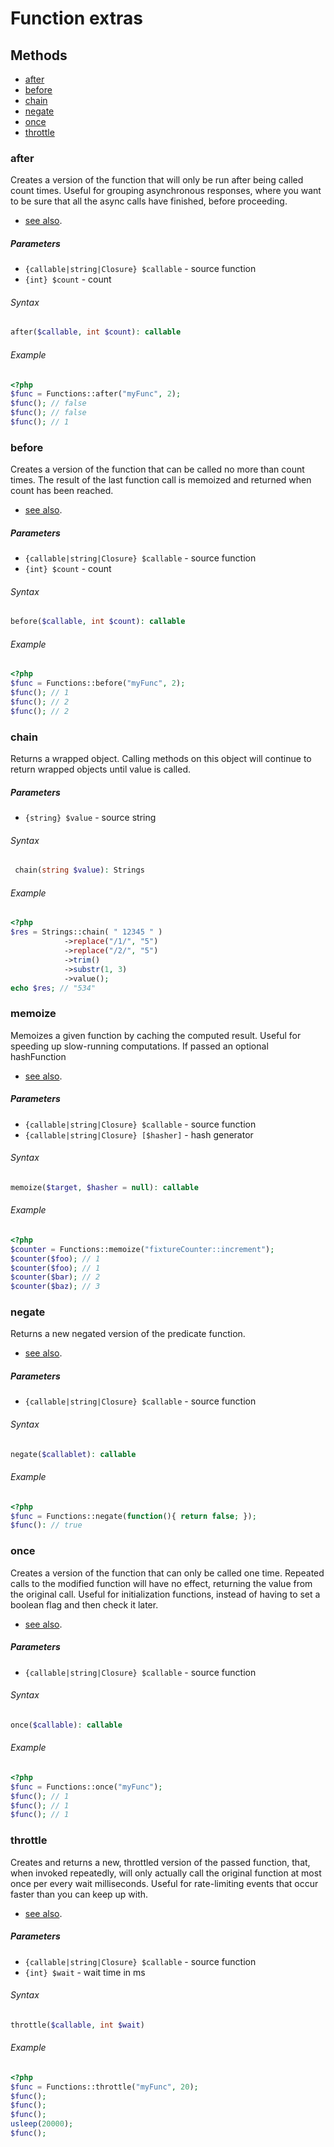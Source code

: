 # Function extras

## Methods

- [after](#before)
- [before](#before)
- [chain](#chain)
- [negate](#negate)
- [once](#once)
- [throttle](#throttle)


### after
Creates a version of the function that will only be run after being called count times. Useful for grouping
asynchronous responses, where you want to be sure that all the async calls have finished, before proceeding.
- [see also](http://underscorejs.org/#after).


##### Parameters
- `{callable|string|Closure} $callable` - source function
- `{int} $count` - count

###### Syntax
```php
after($callable, int $count): callable
```

###### Example
```php
<?php
$func = Functions::after("myFunc", 2);
$func(); // false
$func(); // false
$func(); // 1
```

### before
Creates a version of the function that can be called no more than count times.
The result of the last function call is memoized and returned when count has been reached.
- [see also](http://underscorejs.org/#before).


##### Parameters
- `{callable|string|Closure} $callable` - source function
- `{int} $count` - count

###### Syntax
```php
before($callable, int $count): callable
```

###### Example
```php
<?php
$func = Functions::before("myFunc", 2);
$func(); // 1
$func(); // 2
$func(); // 2
```






### chain
Returns a wrapped object. Calling methods on this object will continue to return wrapped objects until value is called.

##### Parameters
- `{string} $value` - source string

###### Syntax
```php
 chain(string $value): Strings
```

###### Example
```php
<?php
$res = Strings::chain( " 12345 " )
            ->replace("/1/", "5")
            ->replace("/2/", "5")
            ->trim()
            ->substr(1, 3)
            ->value();
echo $res; // "534"
```






### memoize
Memoizes a given function by caching the computed result. Useful for speeding up slow-running computations.
If passed an optional hashFunction
- [see also](http://underscorejs.org/#memoize).


##### Parameters
- `{callable|string|Closure} $callable` - source function
- `{callable|string|Closure} [$hasher]` - hash generator

###### Syntax
```php
memoize($target, $hasher = null): callable
```

###### Example
```php
<?php
$counter = Functions::memoize("fixtureCounter::increment");
$counter($foo); // 1
$counter($foo); // 1
$counter($bar); // 2
$counter($baz); // 3
```

### negate
Returns a new negated version of the predicate function.
- [see also](http://underscorejs.org/#negate).


##### Parameters
- `{callable|string|Closure} $callable` - source function

###### Syntax
```php
negate($callablet): callable
```

###### Example
```php
<?php
$func = Functions::negate(function(){ return false; });
$func(): // true
```


### once
Creates a version of the function that can only be called one time.
Repeated calls to the modified function will have no effect, returning the value
from the original call. Useful for initialization functions, instead of having to set a boolean flag
and then check it later.
- [see also](http://underscorejs.org/#once).


##### Parameters
- `{callable|string|Closure} $callable` - source function

###### Syntax
```php
once($callable): callable
```

###### Example
```php
<?php
$func = Functions::once("myFunc");
$func(); // 1
$func(); // 1
$func(); // 1
```


### throttle
Creates and returns a new, throttled version of the passed function,
that, when invoked repeatedly, will only actually call the original function at most once per every
wait milliseconds. Useful for rate-limiting events that occur faster than you can keep up with.
- [see also](http://underscorejs.org/#throttle).


##### Parameters
- `{callable|string|Closure} $callable` - source function
- `{int} $wait` - wait time in ms

###### Syntax
```php
throttle($callable, int $wait)
```

###### Example
```php
<?php
$func = Functions::throttle("myFunc", 20);
$func();
$func();
$func();
usleep(20000);
$func();
```



